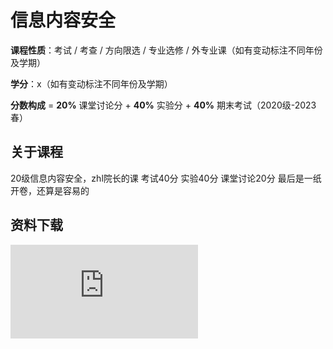 # 信息内容安全

**课程性质**：考试 / 考查 / 方向限选 / 专业选修 / 外专业课（如有变动标注不同年份及学期）

**学分**：x（如有变动标注不同年份及学期）

**分数构成** = **20%** 课堂讨论分 + **40%** 实验分 + **40%** 期末考试（2020级-2023春）

## 关于课程

20级信息内容安全，zhl院长的课
考试40分
实验40分
课堂讨论20分
最后是一纸开卷，还算是容易的

## 资料下载

![](https://raw.githubusercontent.com/HIT-OpenCS/CS_Courses/main/信息安全/信息内容安全/file.md ":include")
